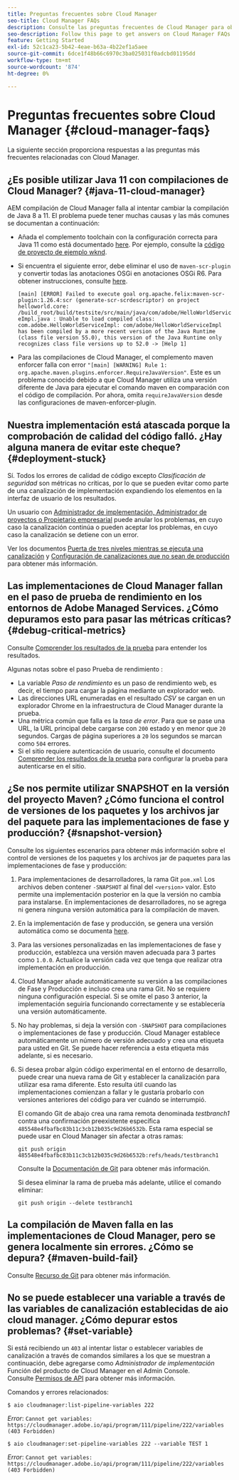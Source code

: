 ```yaml
---
title: Preguntas frecuentes sobre Cloud Manager
seo-title: Cloud Manager FAQs
description: Consulte las preguntas frecuentes de Cloud Manager para obtener algunas sugerencias para la resolución de problemas
seo-description: Follow this page to get answers on Cloud Manager FAQs
feature: Getting Started
exl-id: 52c1ca23-5b42-4eae-b63a-4b22ef1a5aee
source-git-commit: 6dce1f48b66c6970c3ba025031f0adcbd01195dd
workflow-type: tm+mt
source-wordcount: '874'
ht-degree: 0%

---
```


# Preguntas frecuentes sobre Cloud Manager {#cloud-manager-faqs}

La siguiente sección proporciona respuestas a las preguntas más frecuentes relacionadas con Cloud Manager.

## ¿Es posible utilizar Java 11 con compilaciones de Cloud Manager? {#java-11-cloud-manager}

AEM compilación de Cloud Manager falla al intentar cambiar la compilación de Java 8 a 11. El problema puede tener muchas causas y las más comunes se documentan a continuación:

* Añada el complemento toolchain con la configuración correcta para Java 11 como está documentado [here](https://experienceleague.adobe.com/docs/experience-manager-cloud-manager/using/getting-started/create-application-project/using-the-wizard.html?lang=en#getting-started).  Por ejemplo, consulte la [código de proyecto de ejemplo wknd](https://github.com/adobe/aem-guides-wknd/commit/6cb5238cb6b932735dcf91b21b0d835ae3a7fe75).

* Si encuentra el siguiente error, debe eliminar el uso de `maven-scr-plugin` y convertir todas las anotaciones OSGi en anotaciones OSGi R6. Para obtener instrucciones, consulte [here](https://cqdump.wordpress.com/2019/01/03/from-scr-annotations-to-osgi-annotations/).

   `[main] [ERROR] Failed to execute goal org.apache.felix:maven-scr-plugin:1.26.4:scr (generate-scr-scrdescriptor) on project helloworld.core: /build_root/build/testsite/src/main/java/com/adobe/HelloWorldServiceImpl.java : Unable to load compiled class: com.adobe.HelloWorldServiceImpl: com/adobe/HelloWorldServiceImpl has been compiled by a more recent version of the Java Runtime (class file version 55.0), this version of the Java Runtime only recognizes class file versions up to 52.0 -> [Help 1]`

* Para las compilaciones de Cloud Manager, el complemento maven enforcer falla con error `"[main] [WARNING] Rule 1: org.apache.maven.plugins.enforcer.RequireJavaVersion"`. Este es un problema conocido debido a que Cloud Manager utiliza una versión diferente de Java para ejecutar el comando maven en comparación con el código de compilación. Por ahora, omita `requireJavaVersion` desde las configuraciones de maven-enforcer-plugin.

## Nuestra implementación está atascada porque la comprobación de calidad del código falló. ¿Hay alguna manera de evitar este cheque? {#deployment-stuck}

Sí. Todos los errores de calidad de código excepto *Clasificación de seguridad* son métricas no críticas, por lo que se pueden evitar como parte de una canalización de implementación expandiendo los elementos en la interfaz de usuario de los resultados.

Un usuario con [Administrador de implementación, Administrador de proyectos o Propietario empresarial](/help/using/setting-up-users-and-roles.md#role-definitions) puede anular los problemas, en cuyo caso la canalización continúa o pueden aceptar los problemas, en cuyo caso la canalización se detiene con un error.

Ver los documentos [Puerta de tres niveles mientras se ejecuta una canalización](/help/using/understand-your-test-results.md#three-tier-gates-while-running-a-pipeline) y [Configuración de canalizaciones que no sean de producción](/help/using/configuring-non-production-pipelines.md#understanding-the-flow) para obtener más información.

## Las implementaciones de Cloud Manager fallan en el paso de prueba de rendimiento en los entornos de Adobe Managed Services. ¿Cómo depuramos esto para pasar las métricas críticas? {#debug-critical-metrics}

Consulte [Comprender los resultados de la prueba](https://experienceleague.adobe.com/docs/experience-manager-cloud-manager/using/how-to-use/understand-your-test-results.html?lang=en#how-to-use) para entender los resultados.

Algunas notas sobre el paso Prueba de rendimiento :

* La variable *Paso de rendimiento* es un paso de rendimiento web, es decir, el tiempo para cargar la página mediante un explorador web.
* Las direcciones URL enumeradas en el resultado *CSV* se cargan en un explorador Chrome en la infraestructura de Cloud Manager durante la prueba.
* Una métrica común que falla es la *tasa de error*. Para que se pase una URL, la URL principal debe cargarse con `200` estado y en menor que `20` segundos. Cargas de página superiores a `20` los segundos se marcan como `504` errores.
* Si el sitio requiere autenticación de usuario, consulte el documento [Comprender los resultados de la prueba](understand-your-test-results.md#authenticated-performance-testing) para configurar la prueba para autenticarse en el sitio.

## ¿Se nos permite utilizar SNAPSHOT en la versión del proyecto Maven? ¿Cómo funciona el control de versiones de los paquetes y los archivos jar del paquete para las implementaciones de fase y producción? {#snapshot-version}

Consulte los siguientes escenarios para obtener más información sobre el control de versiones de los paquetes y los archivos jar de paquetes para las implementaciones de fase y producción:

1. Para implementaciones de desarrolladores, la rama Git `pom.xml` Los archivos deben contener `-SNAPSHOT` al final del `<version>` valor. Esto permite una implementación posterior en la que la versión no cambia para instalarse. En implementaciones de desarrolladores, no se agrega ni genera ninguna versión automática para la compilación de maven.

1. En la implementación de fase y producción, se genera una versión automática como se documenta [here](https://experienceleague.adobe.com/docs/experience-manager-cloud-manager/using/managing-code/activating-maven-project.html?lang=en#managing-code).

1. Para las versiones personalizadas en las implementaciones de fase y producción, establezca una versión maven adecuada para 3 partes como `1.0.0`. Actualice la versión cada vez que tenga que realizar otra implementación en producción.

1. Cloud Manager añade automáticamente su versión a las compilaciones de Fase y Producción e incluso crea una rama Git. No se requiere ninguna configuración especial. Si se omite el paso 3 anterior, la implementación seguiría funcionando correctamente y se establecería una versión automáticamente.

1. No hay problemas, si deja la versión con `-SNAPSHOT` para compilaciones o implementaciones de fase y producción. Cloud Manager establece automáticamente un número de versión adecuado y crea una etiqueta para usted en Git. Se puede hacer referencia a esta etiqueta más adelante, si es necesario.

1. Si desea probar algún código experimental en el entorno de desarrollo, puede crear una nueva rama de Git y establecer la canalización para utilizar esa rama diferente. Esto resulta útil cuando las implementaciones comienzan a fallar y le gustaría probarlo con versiones anteriores del código para ver cuándo se interrumpió.

   El comando Git de abajo crea una rama remota denominada *testbranch1* contra una confirmación preexistente específica `485548e4fbafbc83b11c3cb12b035c9d26b6532b`.  Esta rama especial se puede usar en Cloud Manager sin afectar a otras ramas:

   `git push origin 485548e4fbafbc83b11c3cb12b035c9d26b6532b:refs/heads/testbranch1`

   Consulte la [Documentación de Git](https://git-scm.com/book/en/v2/Git-Internals-Git-References) para obtener más información.

   Si desea eliminar la rama de prueba más adelante, utilice el comando eliminar:

   `git push origin --delete testbranch1`

## La compilación de Maven falla en las implementaciones de Cloud Manager, pero se genera localmente sin errores. ¿Cómo se depura? {#maven-build-fail}

Consulte [Recurso de Git](https://github.com/cqsupport/cloud-manager/blob/main/cm-build-step-fails.md) para obtener más información.

## No se puede establecer una variable a través de las variables de canalización establecidas de aio cloud manager. ¿Cómo depurar estos problemas? {#set-variable}

Si está recibiendo un `403` al intentar listar o establecer variables de canalización a través de comandos similares a los que se muestran a continuación, debe agregarse como *Administrador de implementación* Función del producto de Cloud Manager en el Admin Console.\
Consulte [Permisos de API](https://www.adobe.io/apis/experiencecloud/cloud-manager/docs.html#!AdobeDocs/cloudmanager-api-docs/master/permissions.md) para obtener más información.

Comandos y errores relacionados:

`$ aio cloudmanager:list-pipeline-variables 222`

*Error*: `Cannot get variables: https://cloudmanager.adobe.io/api/program/111/pipeline/222/variables (403 Forbidden)`

`$ aio cloudmanager:set-pipeline-variables 222 --variable TEST 1`

*Error*: `Cannot get variables: https://cloudmanager.adobe.io/api/program/111/pipeline/222/variables (403 Forbidden)`
